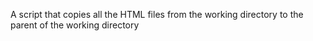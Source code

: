 A script that copies all the HTML files from the working directory to the parent of the working directory
